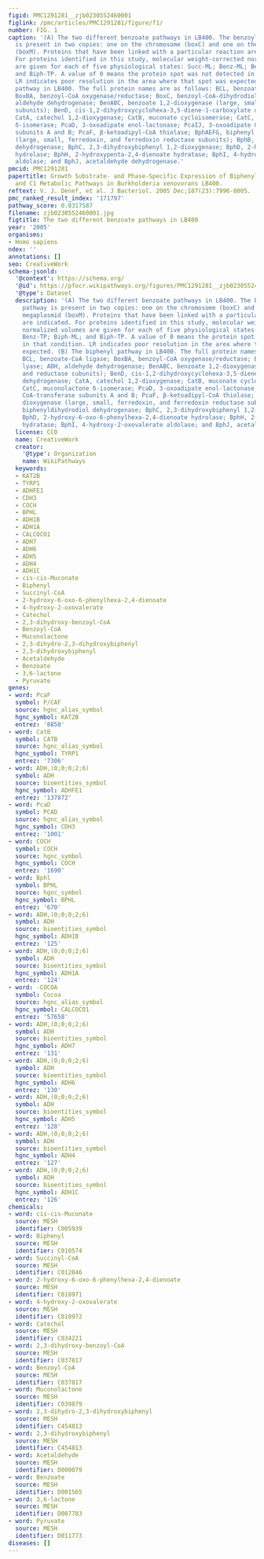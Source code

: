 ```yaml
---
figid: PMC1291281__zjb0230552460001
figlink: /pmc/articles/PMC1291281/figure/f1/
number: FIG. 1
caption: '(A) The two different benzoate pathways in LB400. The benzoyl-CoA pathway
  is present in two copies: one on the chromosome (boxC) and one on the megaplasmid
  (boxM). Proteins that have been linked with a particular reaction are indicated.
  For proteins identified in this study, molecular weight-corrected normalized volumes
  are given for each of five physiological states: Succ-ML; Benz-ML; Benz-TP; Biph-ML;
  and Biph-TP. A value of 0 means the protein spot was not detected in that condition.
  LR indicates poor resolution in the area where that spot was expected. (B) The biphenyl
  pathway in LB400. The full protein names are as follows: BCL, benzoate-CoA ligase;
  BoxBA, benzoyl-CoA oxygenase/reductase; BoxC, benzoyl-CoA-dihydrodiol lyase; ADH,
  aldehyde dehydrogenase; BenABC, benzoate 1,2-dioxygenase (large, small, and reductase
  subunits); BenD, cis-1,2-dihydroxycyclohexa-3,5-diene-1-carboxylate dehydrogenase;
  CatA, catechol 1,2-dioxygenase; CatB, muconate cycloisomerase; CatC, muconolactone
  δ-isomerase; PcaD, 3-oxoadipate enol-lactonase; PcaIJ, 3-oxoadipate CoA-transferase
  subunits A and B; PcaF, β-ketoadipyl-CoA thiolase; BphAEFG, biphenyl dioxygenase
  (large, small, ferredoxin, and ferredoxin reductase subunits); BphB, biphenyldihydrodiol
  dehydrogenase; BphC, 2,3-dihydroxybiphenyl 1,2-dioxygenase; BphD, 2-hydroxy-6-oxo-6-phenylhexa-2,4-dienoate
  hydrolase; BphH, 2-hydroxypenta-2,4-dienoate hydratase; BphI, 4-hydroxy-2-oxovalerate
  aldolase; and BphJ, acetaldehyde dehydrogenase.'
pmcid: PMC1291281
papertitle: Growth Substrate- and Phase-Specific Expression of Biphenyl, Benzoate,
  and C1 Metabolic Pathways in Burkholderia xenovorans LB400.
reftext: V. J. Denef, et al. J Bacteriol. 2005 Dec;187(23):7996-8005.
pmc_ranked_result_index: '171797'
pathway_score: 0.8317587
filename: zjb0230552460001.jpg
figtitle: The two different benzoate pathways in LB400
year: '2005'
organisms:
- Homo sapiens
ndex: ''
annotations: []
seo: CreativeWork
schema-jsonld:
  '@context': https://schema.org/
  '@id': https://pfocr.wikipathways.org/figures/PMC1291281__zjb0230552460001.html
  '@type': Dataset
  description: '(A) The two different benzoate pathways in LB400. The benzoyl-CoA
    pathway is present in two copies: one on the chromosome (boxC) and one on the
    megaplasmid (boxM). Proteins that have been linked with a particular reaction
    are indicated. For proteins identified in this study, molecular weight-corrected
    normalized volumes are given for each of five physiological states: Succ-ML; Benz-ML;
    Benz-TP; Biph-ML; and Biph-TP. A value of 0 means the protein spot was not detected
    in that condition. LR indicates poor resolution in the area where that spot was
    expected. (B) The biphenyl pathway in LB400. The full protein names are as follows:
    BCL, benzoate-CoA ligase; BoxBA, benzoyl-CoA oxygenase/reductase; BoxC, benzoyl-CoA-dihydrodiol
    lyase; ADH, aldehyde dehydrogenase; BenABC, benzoate 1,2-dioxygenase (large, small,
    and reductase subunits); BenD, cis-1,2-dihydroxycyclohexa-3,5-diene-1-carboxylate
    dehydrogenase; CatA, catechol 1,2-dioxygenase; CatB, muconate cycloisomerase;
    CatC, muconolactone δ-isomerase; PcaD, 3-oxoadipate enol-lactonase; PcaIJ, 3-oxoadipate
    CoA-transferase subunits A and B; PcaF, β-ketoadipyl-CoA thiolase; BphAEFG, biphenyl
    dioxygenase (large, small, ferredoxin, and ferredoxin reductase subunits); BphB,
    biphenyldihydrodiol dehydrogenase; BphC, 2,3-dihydroxybiphenyl 1,2-dioxygenase;
    BphD, 2-hydroxy-6-oxo-6-phenylhexa-2,4-dienoate hydrolase; BphH, 2-hydroxypenta-2,4-dienoate
    hydratase; BphI, 4-hydroxy-2-oxovalerate aldolase; and BphJ, acetaldehyde dehydrogenase.'
  license: CC0
  name: CreativeWork
  creator:
    '@type': Organization
    name: WikiPathways
  keywords:
  - KAT2B
  - TYRP1
  - ADHFE1
  - CDH3
  - COCH
  - BPHL
  - ADH1B
  - ADH1A
  - CALCOCO1
  - ADH7
  - ADH6
  - ADH5
  - ADH4
  - ADH1C
  - cis-cis-Muconate
  - Biphenyl
  - Succinyl-CoA
  - 2-hydroxy-6-oxo-6-phenylhexa-2,4-dienoate
  - 4-hydroxy-2-oxovalerate
  - Catechol
  - 2,3-dihydroxy-benzoyl-CoA
  - Benzoyl-CoA
  - Muconolactone
  - 2,3-dihydro-2,3-dihydroxybiphenyl
  - 2,3-dihydroxybiphenyl
  - Acetaldehyde
  - Benzoate
  - 3,6-lactone
  - Pyruvate
genes:
- word: PcaF
  symbol: P/CAF
  source: hgnc_alias_symbol
  hgnc_symbol: KAT2B
  entrez: '8850'
- word: CatB
  symbol: CATB
  source: hgnc_alias_symbol
  hgnc_symbol: TYRP1
  entrez: '7306'
- word: ADH,(0;0;0;2;6)
  symbol: ADH
  source: bioentities_symbol
  hgnc_symbol: ADHFE1
  entrez: '137872'
- word: PcaD
  symbol: PCAD
  source: hgnc_alias_symbol
  hgnc_symbol: CDH3
  entrez: '1001'
- word: COCH
  symbol: COCH
  source: hgnc_symbol
  hgnc_symbol: COCH
  entrez: '1690'
- word: Bphl
  symbol: BPHL
  source: hgnc_symbol
  hgnc_symbol: BPHL
  entrez: '670'
- word: ADH,(0;0;0;2;6)
  symbol: ADH
  source: bioentities_symbol
  hgnc_symbol: ADH1B
  entrez: '125'
- word: ADH,(0;0;0;2;6)
  symbol: ADH
  source: bioentities_symbol
  hgnc_symbol: ADH1A
  entrez: '124'
- word: -COCOA
  symbol: Cocoa
  source: hgnc_alias_symbol
  hgnc_symbol: CALCOCO1
  entrez: '57658'
- word: ADH,(0;0;0;2;6)
  symbol: ADH
  source: bioentities_symbol
  hgnc_symbol: ADH7
  entrez: '131'
- word: ADH,(0;0;0;2;6)
  symbol: ADH
  source: bioentities_symbol
  hgnc_symbol: ADH6
  entrez: '130'
- word: ADH,(0;0;0;2;6)
  symbol: ADH
  source: bioentities_symbol
  hgnc_symbol: ADH5
  entrez: '128'
- word: ADH,(0;0;0;2;6)
  symbol: ADH
  source: bioentities_symbol
  hgnc_symbol: ADH4
  entrez: '127'
- word: ADH,(0;0;0;2;6)
  symbol: ADH
  source: bioentities_symbol
  hgnc_symbol: ADH1C
  entrez: '126'
chemicals:
- word: cis-cis-Muconate
  source: MESH
  identifier: C005939
- word: Biphenyl
  source: MESH
  identifier: C010574
- word: Succinyl-CoA
  source: MESH
  identifier: C012046
- word: 2-hydroxy-6-oxo-6-phenylhexa-2,4-dienoate
  source: MESH
  identifier: C018971
- word: 4-hydroxy-2-oxovalerate
  source: MESH
  identifier: C018972
- word: Catechol
  source: MESH
  identifier: C034221
- word: 2,3-dihydroxy-benzoyl-CoA
  source: MESH
  identifier: C037817
- word: Benzoyl-CoA
  source: MESH
  identifier: C037817
- word: Muconolactone
  source: MESH
  identifier: C039879
- word: 2,3-dihydro-2,3-dihydroxybiphenyl
  source: MESH
  identifier: C454813
- word: 2,3-dihydroxybiphenyl
  source: MESH
  identifier: C454813
- word: Acetaldehyde
  source: MESH
  identifier: D000079
- word: Benzoate
  source: MESH
  identifier: D001565
- word: 3,6-lactone
  source: MESH
  identifier: D007783
- word: Pyruvate
  source: MESH
  identifier: D011773
diseases: []
---
```

